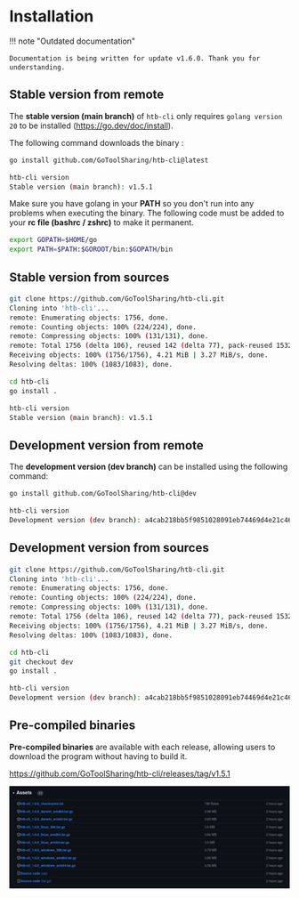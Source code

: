 # Installation

!!! note "Outdated documentation"

    Documentation is being written for update v1.6.0. Thank you for understanding.

## Stable version from remote

The **stable version (main branch)** of `htb-cli` only requires `golang version 20` to be installed (<a href="https://go.dev/doc/install" target="_blank">https://go.dev/doc/install</a>).

The following command downloads the binary :

```bash
go install github.com/GoToolSharing/htb-cli@latest
```

```bash
htb-cli version
Stable version (main branch): v1.5.1
```

Make sure you have golang in your **PATH** so you don't run into any problems when executing the binary. The following code must be added to your **rc file (bashrc / zshrc)** to make it permanent.

```bash
export GOPATH=$HOME/go
export PATH=$PATH:$GOROOT/bin:$GOPATH/bin
```

## Stable version from sources

```bash
git clone https://github.com/GoToolSharing/htb-cli.git
Cloning into 'htb-cli'...
remote: Enumerating objects: 1756, done.
remote: Counting objects: 100% (224/224), done.
remote: Compressing objects: 100% (131/131), done.
remote: Total 1756 (delta 106), reused 142 (delta 77), pack-reused 1532
Receiving objects: 100% (1756/1756), 4.21 MiB | 3.27 MiB/s, done.
Resolving deltas: 100% (1083/1083), done.
```

```bash
cd htb-cli
go install .
```

```bash
htb-cli version
Stable version (main branch): v1.5.1
```

## Development version from remote

The **development version (dev branch)** can be installed using the following command:

```bash
go install github.com/GoToolSharing/htb-cli@dev
```

```bash
htb-cli version
Development version (dev branch): a4cab218bb5f9851028091eb74469d4e21c469d0
```

## Development version from sources

```bash
git clone https://github.com/GoToolSharing/htb-cli.git
Cloning into 'htb-cli'...
remote: Enumerating objects: 1756, done.
remote: Counting objects: 100% (224/224), done.
remote: Compressing objects: 100% (131/131), done.
remote: Total 1756 (delta 106), reused 142 (delta 77), pack-reused 1532
Receiving objects: 100% (1756/1756), 4.21 MiB | 3.27 MiB/s, done.
Resolving deltas: 100% (1083/1083), done.
```

```bash
cd htb-cli
git checkout dev
go install .
```

```bash
htb-cli version
Development version (dev branch): a4cab218bb5f9851028091eb74469d4e21c469d0
```

## Pre-compiled binaries

**Pre-compiled binaries** are available with each release, allowing users to download the program without having to build it.

<a href="https://github.com/GoToolSharing/htb-cli/releases/tag/v1.5.1" target="_blank">https://github.com/GoToolSharing/htb-cli/releases/tag/v1.5.1</a>

![Binaries](/assets/configuration/binaries.png)
